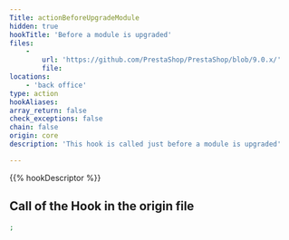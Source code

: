 ```yaml
---
Title: actionBeforeUpgradeModule
hidden: true
hookTitle: 'Before a module is upgraded'
files:
    -
        url: 'https://github.com/PrestaShop/PrestaShop/blob/9.0.x/'
        file: 
locations:
    - 'back office'
type: action
hookAliases: 
array_return: false
check_exceptions: false
chain: false
origin: core
description: 'This hook is called just before a module is upgraded'

---
```


{{% hookDescriptor %}}

## Call of the Hook in the origin file

```php
;
```

